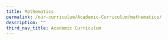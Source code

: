 ```yaml
---
title: Mathematics
permalink: /our-curriculum/Academic-Curriculum/mathematics/
description: ""
third_nav_title: Academic Curriculum
---
```


